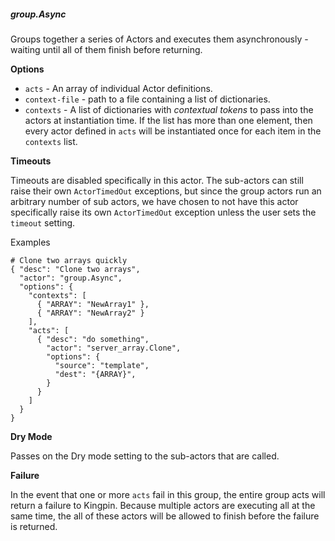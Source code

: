 ##### group.Async

Groups together a series of Actors and executes them asynchronously -
waiting until all of them finish before returning.

**Options**

  * `acts` - An array of individual Actor definitions.
  * `context-file` - path to a file containing a list of dictionaries.
  * `contexts` - A list of dictionaries with _contextual tokens_ to pass into
    the actors at instantiation time. If the list has more than one element,
    then every actor defined in `acts` will be instantiated once for each item
    in the `contexts` list.

**Timeouts**

Timeouts are disabled specifically in this actor. The sub-actors can still
raise their own `ActorTimedOut` exceptions, but since the group actors run an
arbitrary number of sub actors, we have chosen to not have this actor
specifically raise its own `ActorTimedOut` exception unless the user sets the
`timeout` setting.

Examples

    # Clone two arrays quickly
    { "desc": "Clone two arrays",
      "actor": "group.Async",
      "options": {
        "contexts": [
          { "ARRAY": "NewArray1" },
          { "ARRAY": "NewArray2" }
        ],
        "acts": [
          { "desc": "do something",
            "actor": "server_array.Clone",
            "options": {
              "source": "template",
              "dest": "{ARRAY}",
            }
          }
        ]
      }
    }

**Dry Mode**

Passes on the Dry mode setting to the sub-actors that are called.

**Failure**

In the event that one or more `acts` fail in this group, the entire group acts
will return a failure to Kingpin. Because multiple actors are executing all at
the same time, the all of these actors will be allowed to finish before the
failure is returned.
